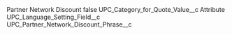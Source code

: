 <?xml version="1.0" encoding="UTF-8"?>
<CustomMetadata xmlns="http://soap.sforce.com/2006/04/metadata" xmlns:xsi="http://www.w3.org/2001/XMLSchema-instance" xmlns:xsd="http://www.w3.org/2001/XMLSchema">
    <label>Partner Network Discount</label>
    <protected>false</protected>
    <values>
        <field>UPC_Category_for_Quote_Value__c</field>
        <value xsi:type="xsd:string">Attribute</value>
    </values>
    <values>
        <field>UPC_Language_Setting_Field__c</field>
        <value xsi:type="xsd:string">UPC_Partner_Network_Discount_Phrase__c</value>
    </values>
</CustomMetadata>
